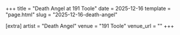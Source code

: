 +++
title = "Death Angel at 191 Toole"
date = 2025-12-16
template = "page.html"
slug = "2025-12-16-death-angel"

[extra]
artist = "Death Angel"
venue = "191 Toole"
venue_url = ""
+++
